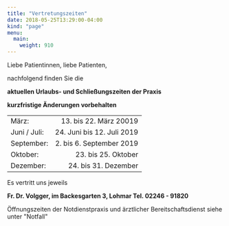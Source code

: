 ```yaml
---
title: "Vertretungszeiten"
date: 2018-05-25T13:29:00-04:00
kind: "page"
menu:
  main:
    weight: 910
---
```


Liebe Patientinnen, liebe Patienten,
 
nachfolgend finden Sie die

**aktuellen Urlaubs- und Schließungszeiten der Praxis**

**kurzfristige Änderungen vorbehalten**

|||
|-------------|----------------------------:|
März:     |        13. bis 22. März 20019
Juni / Juli:        |        24. Juni bis 12. Juli 2019 
September:  |     2. bis 6. September 2019
Oktober:  |  23. bis 25. Oktober 
Dezember:      |   24. bis 31. Dezember


Es vertritt uns jeweils

**Fr. Dr. Volgger, im Backesgarten 3, Lohmar
Tel. 02246 - 91820**

 Öffnungszeiten der Notdienstpraxis und ärztlicher Bereitschaftsdienst siehe unter "Notfall"
